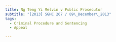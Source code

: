 ```yaml
---
title: Ng Teng Yi Melvin v Public Prosecutor
subtitle: "[2013] SGHC 267 / 09\_December\_2013"
tags:
  - Criminal Procedure and Sentencing
  - Appeal

---
```


